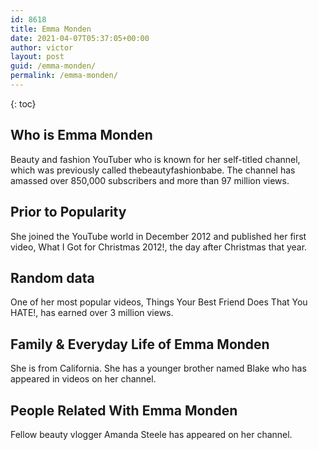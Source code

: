 ```yaml
---
id: 8618
title: Emma Monden
date: 2021-04-07T05:37:05+00:00
author: victor
layout: post
guid: /emma-monden/
permalink: /emma-monden/
---
```



{: toc}


## Who is Emma Monden



Beauty and fashion YouTuber who is known for her self-titled channel, which was previously called thebeautyfashionbabe. The channel has amassed over 850,000 subscribers and more than 97 million views.

                
                
                
## Prior to Popularity



She joined the YouTube world in December 2012 and published her first video, What I Got for Christmas 2012!, the day after Christmas that year.

                
                
                
## Random data



One of her most popular videos, Things Your Best Friend Does That You HATE!, has earned over 3 million views.

                
                
                
## Family & Everyday Life of Emma Monden



She is from California. She has a younger brother named Blake who has appeared in videos on her channel.

                
                
                
## People Related With Emma Monden



Fellow beauty vlogger Amanda Steele has appeared on her channel.

                
              
            
          
          
          